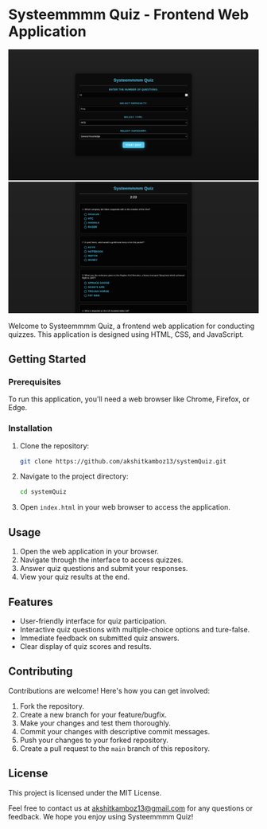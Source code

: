
# Systeemmmm Quiz - Frontend Web Application

![Starting Page](./screenShots/startingPage.png)
![Quiz Page](./screenShots/quizPage.png)

Welcome to Systeemmmm Quiz, a frontend web application for conducting quizzes. This application is designed using HTML, CSS, and JavaScript.

## Getting Started

### Prerequisites
To run this application, you'll need a web browser like Chrome, Firefox, or Edge.

### Installation
1. Clone the repository:
   ```sh
   git clone https://github.com/akshitkamboz13/systemQuiz.git
   ```
2. Navigate to the project directory:
   ```sh
   cd systemQuiz
   ```
3. Open `index.html` in your web browser to access the application.

## Usage
1. Open the web application in your browser.
2. Navigate through the interface to access quizzes.
3. Answer quiz questions and submit your responses.
4. View your quiz results at the end.

## Features
- User-friendly interface for quiz participation.
- Interactive quiz questions with multiple-choice options and ture-false.
- Immediate feedback on submitted quiz answers.
- Clear display of quiz scores and results.

## Contributing
Contributions are welcome! Here's how you can get involved:
1. Fork the repository.
2. Create a new branch for your feature/bugfix.
3. Make your changes and test them thoroughly.
4. Commit your changes with descriptive commit messages.
5. Push your changes to your forked repository.
6. Create a pull request to the `main` branch of this repository.

## License
This project is licensed under the MIT License.

Feel free to contact us at akshitkamboz13@gmail.com for any questions or feedback. We hope you enjoy using Systeemmmm Quiz!
